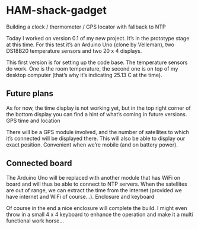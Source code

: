 # HAM-shack-gadget
Building a clock / thermometer / GPS locator with fallback to NTP

Today I worked on version 0.1 of my new project. It’s in the prototype stage at this time. For this test it’s an Arduino Uno (clone by Velleman), two DS18B20 temperature sensors and two 20 x 4 displays.

This first version is for setting up the code base. The temperature sensors do work. One is the room temperature, the second one is on top of my desktop computer (that’s why it’s indicating 25.13 C at the time).

## Future plans

As for now, the time display is not working yet, but in the top right corner of the bottom display you can find a hint of what’s coming in future versions.
GPS time and location

There will be a GPS module involved, and the number of satellites to which it’s connected will be displayed there. This will also be able to display our exact position. Convenient when we’re mobile (and on battery power).

## Connected board

The Arduino Uno will be replaced with another module that has WiFi on board and will thus be able to connect to NTP servers. When the satellites are out of range, we can extract the time from the internet (provided we have internet and WiFi of course…).
Enclosure and keyboard

Of course in the end a nice enclosure will complete the build. I might even throw in a small 4 x 4 keyboard to enhance the operation and make it a multi functional work horse…
